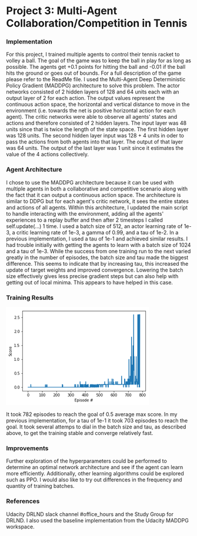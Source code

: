 [//]: # (Image References)

[image1]: https://github.com/josjo80/DeepRL/blob/master/p3_collab_compet/6th_success.png "Training Score"

# Project 3: Multi-Agent Collaboration/Competition in Tennis

### Implementation

For this project, I trained multiple agents to control their tennis racket to volley a ball.  The goal of the game was to keep the ball in play for as long as possible.  The agents get +0.1 points for hitting the ball and -0.01 if the ball hits the ground or goes out of bounds.  For a full description of the game please refer to the ReadMe file.  I used the Multi-Agent Deep Deterministic Policy Gradient (MADDPG) architecture to solve this problem.  The actor networks consisted of 2 hidden layers of 128 and 64 units each with an output layer of 2 for each action.  The output values represent the continuous action space, the horizontal and vertical distance to move in the environment (i.e. towards the net is positive horizontal action for each agent).  The critic networks were able to observe all agents' states and actions and therefore consisted of 2 hidden layers.  The input layer was 48 units since that is twice the length of the state space.  The first hidden layer was 128 units.  The second hidden layer input was 128 + 4 units in oder to pass the actions from both agents into that layer. The output of that layer was 64 units.  The output of the last layer was 1 unit since it estimates the value of the 4 actions collectively.


### Agent Architecture

I chose to use the MADDPG architecture because it can be used with multiple agents in both a collaborative and competitive scenario along with the fact that it can output a continuous action space.  The architecture is similar to DDPG but for each agent's critic network, it sees the entire states and actions of all agents. Within this architecture, I updated the main script to handle interacting with the environment, adding all the agents' experiences to a replay buffer and then after 2 timesteps I called self.update(...) 1 time.  I used a batch size of 512, an actor learning rate of 1e-3, a critic learning rate of 1e-3, a gamma of 0.99, and a tau of 1e-2.  In a previous implementation, I used a tau of 1e-1 and achieved similar results.  I had trouble initially with getting the agents to learn with a batch size of 1024 and a tau of 1e-3.  While the success from one training run to the next varied greatly in the number of episodes, the batch size and tau made the biggest difference.  This seems to indicate that by increasing tau, this increased the update of target weights and improved convergence.  Lowering the batch size effectively gives less precise gradient steps but can also help with getting out of local minima.  This appears to have helped in this case.

### Training Results

![Training Score][image1]

It took 782 episodes to reach the goal of 0.5 average max score.  In my previous implementation, for a tau of 1e-1 it took 703 episodes to reach the goal. It took several attemps to dial in the batch size and tau, as described above, to get the training stable and converge relatively fast.

### Improvements

Further exploration of the hyperparameters could be performed to determine an optimal network architecture and see if the agent can learn more efficiently.  Additionally, other learning algorithms could be explored such as PPO.  I would also like to try out differences in the frequency and quantity of training batches.

### References
Udacity DRLND slack channel #office_hours and the Study Group for DRLND.  I also used the baseline implementation from the Udacity MADDPG workspace.